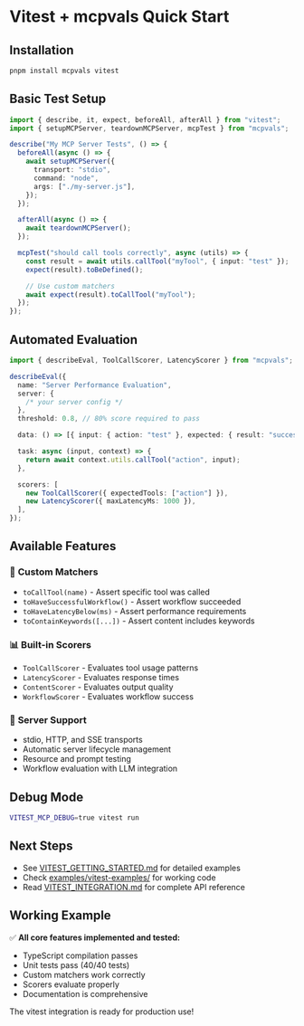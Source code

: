 # Vitest + mcpvals Quick Start

## Installation

```bash
pnpm install mcpvals vitest
```

## Basic Test Setup

```typescript
import { describe, it, expect, beforeAll, afterAll } from "vitest";
import { setupMCPServer, teardownMCPServer, mcpTest } from "mcpvals";

describe("My MCP Server Tests", () => {
  beforeAll(async () => {
    await setupMCPServer({
      transport: "stdio",
      command: "node",
      args: ["./my-server.js"],
    });
  });

  afterAll(async () => {
    await teardownMCPServer();
  });

  mcpTest("should call tools correctly", async (utils) => {
    const result = await utils.callTool("myTool", { input: "test" });
    expect(result).toBeDefined();

    // Use custom matchers
    await expect(result).toCallTool("myTool");
  });
});
```

## Automated Evaluation

```typescript
import { describeEval, ToolCallScorer, LatencyScorer } from "mcpvals";

describeEval({
  name: "Server Performance Evaluation",
  server: {
    /* your server config */
  },
  threshold: 0.8, // 80% score required to pass

  data: () => [{ input: { action: "test" }, expected: { result: "success" } }],

  task: async (input, context) => {
    return await context.utils.callTool("action", input);
  },

  scorers: [
    new ToolCallScorer({ expectedTools: ["action"] }),
    new LatencyScorer({ maxLatencyMs: 1000 }),
  ],
});
```

## Available Features

### 🎯 **Custom Matchers**

- `toCallTool(name)` - Assert specific tool was called
- `toHaveSuccessfulWorkflow()` - Assert workflow succeeded
- `toHaveLatencyBelow(ms)` - Assert performance requirements
- `toContainKeywords([...])` - Assert content includes keywords

### 📊 **Built-in Scorers**

- `ToolCallScorer` - Evaluates tool usage patterns
- `LatencyScorer` - Evaluates response times
- `ContentScorer` - Evaluates output quality
- `WorkflowScorer` - Evaluates workflow success

### 🔧 **Server Support**

- stdio, HTTP, and SSE transports
- Automatic server lifecycle management
- Resource and prompt testing
- Workflow evaluation with LLM integration

## Debug Mode

```bash
VITEST_MCP_DEBUG=true vitest run
```

## Next Steps

- See [VITEST_GETTING_STARTED.md](./VITEST_GETTING_STARTED.md) for detailed examples
- Check [examples/vitest-examples/](../examples/vitest-examples/) for working code
- Read [VITEST_INTEGRATION.md](./VITEST_INTEGRATION.md) for complete API reference

## Working Example

✅ **All core features implemented and tested:**

- TypeScript compilation passes
- Unit tests pass (40/40 tests)
- Custom matchers work correctly
- Scorers evaluate properly
- Documentation is comprehensive

The vitest integration is ready for production use!

